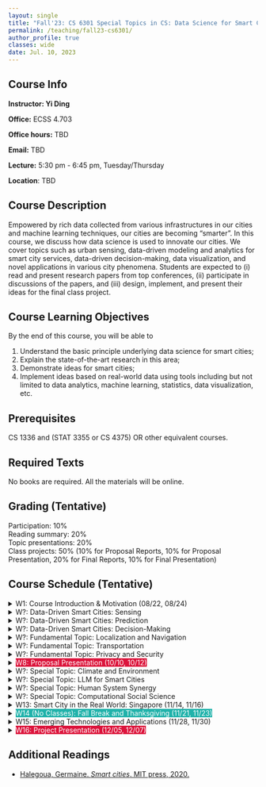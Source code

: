 ```yaml
---
layout: single
title: "Fall'23: CS 6301 Special Topics in CS: Data Science for Smart Cities"
permalink: /teaching/fall23-cs6301/
author_profile: true
classes: wide
date: Jul. 10, 2023
---
```


## Course Info

**Instructor: Yi Ding**

**Office:** ECSS 4.703 

**Office hours:** TBD

**Email:** TBD

**Lecture:** 5:30 pm - 6:45 pm, Tuesday/Thursday

**Location**: TBD



## Course Description

Empowered by rich data collected from various infrastructures in our cities and machine learning techniques, our cities are becoming “smarter”. In this course, we discuss how data science is used to innovate our cities. We cover topics such as urban sensing, data-driven modeling and analytics for smart city services, data-driven decision-making, data visualization, and novel applications in various city phenomena. 
Students are expected to (i) read and present research papers from top conferences, (ii) participate in discussions of the papers, and (iii) design, implement, and present their ideas for the final class project.



## Course Learning Objectives

By the end of this course, you will be able to

1. Understand the basic principle underlying data science for smart cities;
2. Explain the state-of-the-art research in this area;
3. Demonstrate ideas for smart cities;
4. Implement ideas based on real-world data using tools including but not limited to data analytics, machine learning, statistics, data visualization, etc.


## Prerequisites

CS 1336 and (STAT 3355 or CS 4375) OR other equivalent courses.



## Required Texts

No books are required. All the materials will be online.



## Grading (Tentative)

Participation: 10%<br>Reading summary: 20%<br>Topic presentations: 20%<br>Class projects: 50% (10% for Proposal Reports, 10% for Proposal Presentation, 20% for Final Reports, 10% for Final Presentation)



## Course Schedule (Tentative)

<details markdown=block>
<summary>W1: Course Introduction & Motivation (08/22, 08/24)</summary>

* Smart cities study in general
* Smart cities under the framework of Cyber-Physical Systems
* IoT and CPS

</details>


<details markdown=block>
<summary>W?: Data-Driven Smart Cities: Sensing</summary>

</details>


<details markdown=block>
<summary>W?: Data-Driven Smart Cities: Prediction</summary>

</details>


<details markdown=block>
<summary>W?: Data-Driven Smart Cities: Decision-Making</summary>

</details>


<details markdown=block>
<summary>W?: Fundamental Topic: Localization and Navigation</summary>

* Outdoor Localization
* Indoor Localization
* Wi-Fi
* Bluetooth
* Light
* Acoustic

</details>


<details markdown=block>
<summary>W?: Fundamental Topic: Transportation</summary>

* Traffic Prediction
* Traffic Light Control
* Parking Space Prediction
* Parking Violation Prediction
* Shared Bike Reballancing
* Ambulance Routing
* Map Construction

</details>


<details markdown=block>
<summary>W?: Fundamental Topic: Privacy and Security</summary>

</details>


<details markdown=block>
<summary><span style="background-color:Crimson;color:White">W8: Proposal Presentation (10/10, 10/12)</span></summary>

</details>

<details markdown=block>
<summary>W?: Special Topic: Climate and Environment</summary>

</details>

<details markdown=block>
<summary>W?: Special Topic: LLM for Smart Cities</summary>

</details>

<details markdown=block>
<summary>W?: Special Topic: Human System Synergy</summary>

</details>


<details markdown=block>
<summary>W?: Special Topic: Computational Social Science </summary>

<br>Reading

* [Moro, Esteban, et al. "Mobility patterns are associated with experienced income segregation in large US cities." *Nature Communications* 12.1 (2021): 4633.](https://www.nature.com/articles/s41467-021-24899-8)
* [Yabe, Takahiro, et al. "Behavioral changes during the pandemic worsened income diversity of urban encounters." *Nature Communications* 14.1 (2023): 2310.](https://www.nature.com/articles/s41467-023-37913-y)

</details>

<details markdown=block>
<summary>W13: Smart City in the Real World: Singapore (11/14, 11/16)</summary>

</details>


<details markdown=block>
<summary><span style="background-color:LightSeaGreen;color:White">W14 (No Classes): Fall Break and Thanksgiving (11/21, 11/23)</span></summary>

</details>

<details markdown=block>
<summary>W15: Emerging Technologies and Applications (11/28, 11/30)</summary>

* Lidar on Smartphones
* Drones
* Autonomous Driving
* 5G and 6G

* On-Demand Vehicles
* On-Demand Delivery

</details>


<details markdown=block>
<summary><span style="background-color:Crimson;color:White">W16: Project Presentation (12/05, 12/07)</span></summary>

</details>

## Additional Readings

* [Halegoua, Germaine. *Smart cities*. MIT press, 2020.](https://mitpress.mit.edu/9780262538053/smart-cities/)





